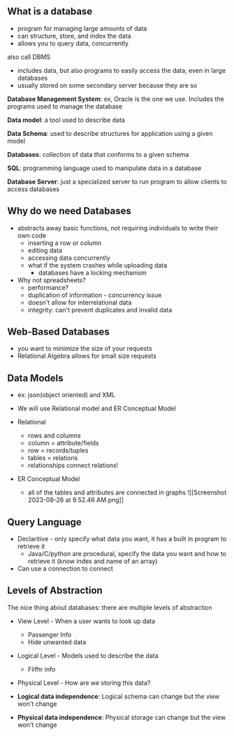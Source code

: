 
## What is a database
- program for managing large amounts of data
- can structure, store, and index the data
- allows you to query data, concurrently

also call DBMS
- includes data, but also programs to easily access the data, even in large databases
- usually stored on some secondary server because they are so 


**Database Management System**: ex, Oracle is the one we use. Includes the programs used to manage the database

**Data model**: a tool used to describe data

**Data Schema**: used to describe structures for application using a given model

**Databases**: collection of data that conforms to a given schema

**SQL**: programming language used to manipulate data in a database

**Database Server**: just a specialized server to run program to allow clients to access databases

## Why do we need Databases
- abstracts away basic functions, not requiring individuals to write their own code
	- inserting a row or column
	- editing data
	- accessing data concurrently
	- what if the system crashes while uploading data
		- databases have a locking mechanism
- Why not spreadsheets?
	- performance?
	- duplication of information - concurrency issue
	- doesn't allow for interrelational data
	- integrity: can't prevent duplicates and invalid data

## Web-Based Databases
- you want to minimize the size of your requests
- Relational Algebra allows for small size requests

## Data Models
- ex: json(object oriented) and XML
- We will use Relational model and ER Conceptual Model
- Relational
	- rows and columns
	- column = attribute/fields
	- row = records/tuples
	- tables = relations
	- relationships connect relations!

- ER Conceptual Model
	- all of the tables and attributes are connected in graphs
![[Screenshot 2023-08-26 at 9.52.46 AM.png]]
## Query Language
- Declaritive - only specify what data you want, it has a built in program to retrieve it
	- Java/C/python are procedural, specify the data you want and how to retrieve it (know index and name of an array)
- Can use a connection to connect

## Levels of Abstraction
The nice thing about databases: there are multiple levels of abstraction
- View Level - When a user wants to look up data
	- Passenger Info
	- Hide unwanted data
- Logical Level - Models used to describe the data
	- Flifhr info
- Physical Level - How are we storing this data?


- **Logical data independence**: Logical schema can change but the view won't change
- **Physical data independence**: Physical storage can change but the view won't change

